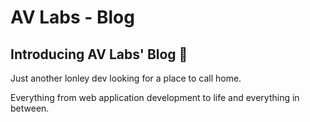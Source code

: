 # AV Labs - Blog

## Introducing AV Labs' Blog 🥳

Just another lonley dev looking for a place to call home.

Everything from web application development to life and everything in between.
